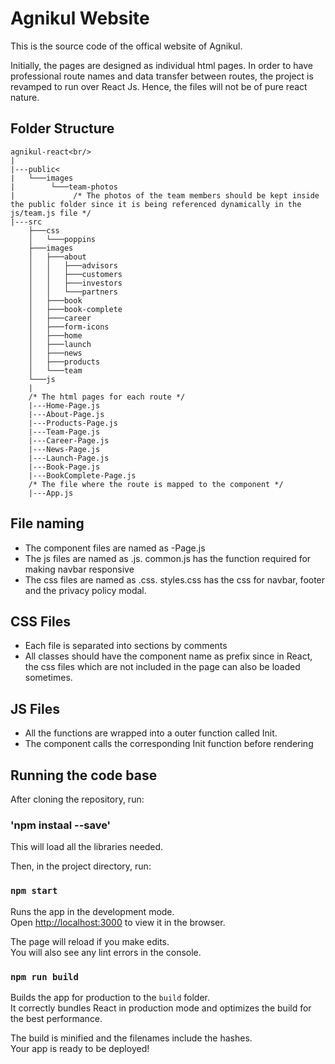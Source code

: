 # Agnikul Website

This is the source code of the offical website of Agnikul. 

Initially, the pages are designed as individual html pages.
In order to have professional route names and data transfer between routes, the project is revamped to run over React Js. 
Hence, the files will not be of pure react nature.


## Folder Structure
```
agnikul-react<br/>
|
|---public<
|   └───images
|        └───team-photos
|             /* The photos of the team members should be kept inside the public folder since it is being referenced dynamically in the js/team.js file */
|---src
    ├───css
    │   └───poppins
    ├───images
    │   ├───about
    │   │   ├───advisors
    │   │   ├───customers
    │   │   ├───investors
    │   │   └───partners
    │   ├───book
    │   ├───book-complete
    │   ├───career
    │   ├───form-icons
    │   ├───home
    │   ├───launch
    │   ├───news
    │   ├───products
    │   └───team
    └───js   
    |
    /* The html pages for each route */
    |---Home-Page.js
    |---About-Page.js
    |---Products-Page.js
    |---Team-Page.js
    |---Career-Page.js
    |---News-Page.js
    |---Launch-Page.js
    |---Book-Page.js
    |---BookComplete-Page.js
    /* The file where the route is mapped to the component */
    |---App.js    
```

## File naming

- The component files are named as <Component>-Page.js
- The js files are named as <Component>.js. common.js has the function required for making navbar responsive
- The css files are named as <Component>.css. styles.css has the css for navbar, footer and the privacy policy modal.

## CSS Files
- Each file is separated into sections by comments
- All classes should have the component name as prefix since in React, the css files which are not included in the page can also be loaded sometimes.

<h2>JS Files</h2>
<ul>
<li>All the functions are wrapped into a outer function called Init.</li>
<li>The component calls the corresponding Init function before rendering</li>
</ul>



<h2>Running the code base</h2>

After cloning the repository, run:

### 'npm instaal --save'

This will load all the libraries needed.

Then, in the project directory, run:

### `npm start`

Runs the app in the development mode.<br />
Open [http://localhost:3000](http://localhost:3000) to view it in the browser.

The page will reload if you make edits.<br />
You will also see any lint errors in the console.


### `npm run build`

Builds the app for production to the `build` folder.<br />
It correctly bundles React in production mode and optimizes the build for the best performance.

The build is minified and the filenames include the hashes.<br />
Your app is ready to be deployed!
